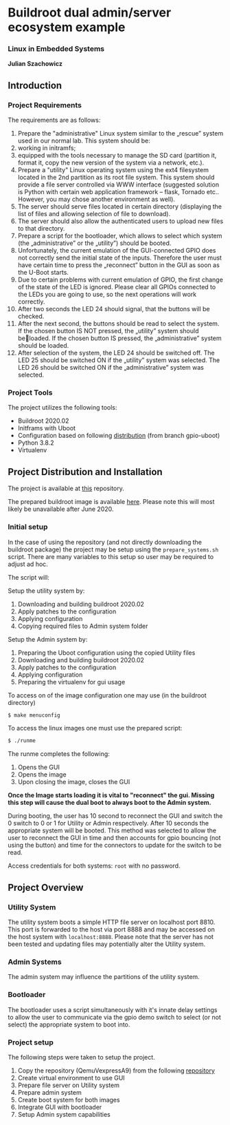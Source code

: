 # Buildroot dual admin/server ecosystem example

### Linux in Embedded Systems

**Julian Szachowicz**

## Introduction

### Project Requirements

The requirements are as follows:

 1. Prepare the "administrative" Linux system similar to the „rescue” system
used in our normal lab. This system should be:
  1. working in initramfs;
  2. equipped with the tools necessary to manage the SD card (partition it,
format it, copy the new version of the system via a network, etc.).
 2. Prepare a "utility" Linux operating system using the ext4 filesystem
located in the 2nd partition as its root file system. This system should
provide a file server controlled via WWW interface (suggested solution is
Python with certain web application framework – flask, Tornado etc..
However, you may chose another environment as well).
  1. The server should serve files located in certain directory (displaying
the list of files and allowing selection of file to download).
  2. The server should also allow the authenticated users to upload new
files to that directory.
 3. Prepare a script for the bootloader, which allows to select which system
(the „administrative” or the „utility”) should be booted.
  1. Unfortunately, the current emulation of the GUI-connected GPIO does not
correctly send the initial state of the inputs. Therefore the user must
have certain time to press the „reconnect” button in the GUI as soon as
the U-Boot starts.
  2. Due to certain problems with current emulation of GPIO, the first
change of the state of the LED is ignored. Please clear all GPIOs
connected to the LEDs you are going to use, so the next operations will
work correctly.
  3. After two seconds the LED 24 should signal, that the buttons will be
checked.
  4. After the next second, the buttons should be read to select the system.
If the chosen button IS NOT pressed, the „utility” system should beloaded. If the chosen button IS pressed, the „administrative” system
should be loaded.
  5. After selection of the system, the LED 24 should be switched off. The
LED 25 should be switched ON if the „utility” system was selected. The
LED 26 should be switched ON if the „administrative” system was
selected.

### Project Tools

The project utilizes the following tools:

* Buildroot 2020.02
* Initframs with Uboot
* Configuration based on following [distribution](https://github.com/wzab/BR_Internet_Radio/tree/gpio/QemuVexpressA9) (from branch gpio-uboot)
* Python 3.8.2
* Virtualenv

## Project Distribution and Installation

The project is available at [this]() repository.

The prepared buildroot image is available [here](). Please note this will most likely be unavailable after June 2020.

### Initial setup

In the case of using the repository (and not directly downloading the buildroot package) the project may be setup using the `prepare_systems.sh` script. There are many variables to this setup so user may be required to adjust ad hoc.

The script will:

Setup the utility system by:

1. Downloading and building buildroot 2020.02
2. Apply patches to the configuration
3. Applying configuration
4. Copying required files to Admin system folder

Setup the Admin system by:

1. Preparing the Uboot configuration using the copied Utility files
2. Downloading and building buildroot 2020.02
3. Apply patches to the configuration
4. Applying configuration
5. Preparing the virtualenv for gui usage

To access on of the image configuration one may use (in the buildroot directory)

``` sh
$ make menuconfig
```

To access the linux images one must use the prepared script:

``` sh
$ ./runme
```

The runme completes the following:
1. Opens the GUI
2. Opens the image
3. Upon closing the image, closes the GUI

**Once the Image starts loading it is vital to "reconnect" the gui. Missing this step will cause the dual boot to always boot to the Admin system.**

During booting, the user has 10 second to reconnect the GUI and switch the 0 switch to 0 or 1 for Utility or Admin respectively. After 10 seconds the appropriate system will be booted. This method was selected to allow the user to reconnect the GUI in time and then accounts for gpio bouncing (not using the button) and time for the connectors to update for the switch to be read.

Access credentials for both systems: `root` with no password.

## Project Overview

### Utility System

The utility system boots a simple HTTP file server on localhost port 8810. This port is forwarded to the host via port 8888 and may be accessed on the host system with `localhost:8888`. Please note that the server has not been tested and updating files may potentially alter the Utility system.

### Admin Systems

The admin system may influence the partitions of the utility system.

### Bootloader

The bootloader uses a script simultaneously with it's innate delay settings to allow the user to communicate via the gpio demo switch to select (or not select) the appropriate system to boot into.

### Project setup

The following steps were taken to setup the project.

1. Copy the repository (QemuVexpressA9) from the following [repository](https://github.com/wzab/BR_Internet_Radio/tree/gpio)
2. Create virtual environment to use GUI
3. Prepare file server on Utility system
4. Prepare admin system
5. Create boot system for both images
6. Integrate GUI with bootloader
7. Setup Admin system capabilities
